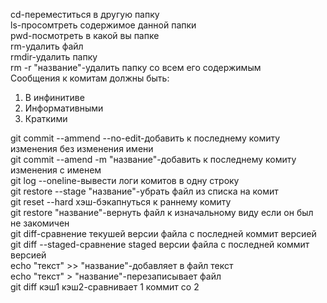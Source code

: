 cd-переместиться в другую папку  
ls-просомтреть содержимое данной папки  
pwd-посмотреть в какой вы папке  
rm-удалить файл  
rmdir-удалить папку  
rm -r "название"-удалить папку со всем его содержимым  
Сообщения к комитам должны быть:  
1. В инфинитиве  
2. Информативными  
3. Краткими  
  
git commit --ammend --no-edit-добавить к последнему комиту изменения без изменения имени  
git commit --amend -m "название"-добавить к последнему комиту изменения с именем  
git log --oneline-вывести логи комитов в одну строку  
git restore --stage "название"-убрать файл из списка на комит  
git reset --hard хэш-бэкапнуться к раннему комиту  
git restore "название"-вернуть файл к изначальному виду если он был не закомичен  
git diff-сравнение текушей версии файла с последней коммит версией  
git diff --staged-сравнение staged версии файла с последней коммит версией  
echo "текст" >> "название"-добавляет в файл текст  
echo "текст" > "название"-перезаписывает файл  
git diff кэш1 кэш2-сравнивает 1 коммит со 2  